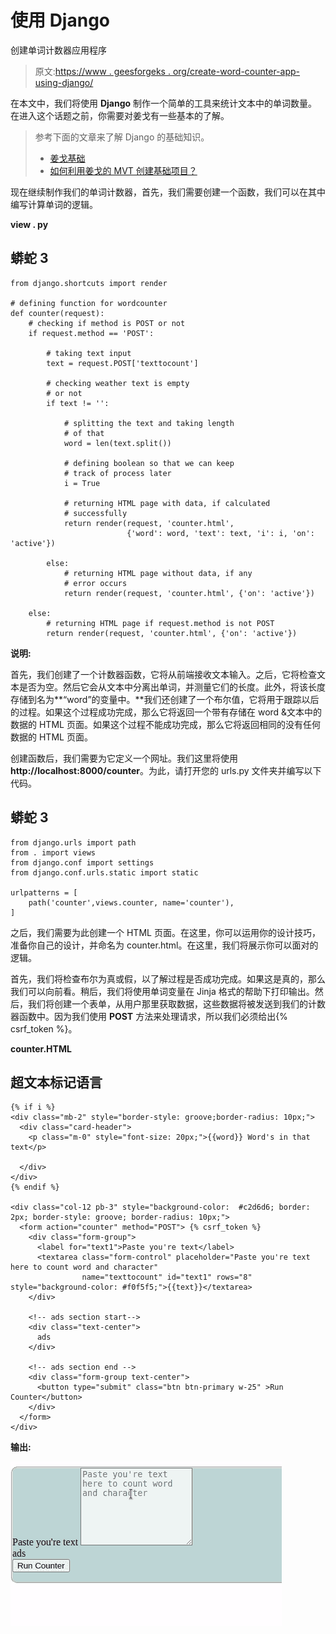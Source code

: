 # 使用 Django

创建单词计数器应用程序

> 原文:[https://www . geesforgeks . org/create-word-counter-app-using-django/](https://www.geeksforgeeks.org/create-word-counter-app-using-django/)

在本文中，我们将使用 **Django** 制作一个简单的工具来统计文本中的单词数量。在进入这个话题之前，你需要对姜戈有一些基本的了解。

> 参考下面的文章来了解 Django 的基础知识。
> 
> *   [姜戈基础](https://www.geeksforgeeks.org/django-basics/)
> *   [如何利用姜戈的 MVT 创建基础项目？](https://www.geeksforgeeks.org/how-to-create-a-basic-project-using-mvt-in-django/)

现在继续制作我们的单词计数器，首先，我们需要创建一个函数，我们可以在其中编写计算单词的逻辑。

**view . py**

## 蟒蛇 3

```
from django.shortcuts import render

# defining function for wordcounter
def counter(request):
    # checking if method is POST or not
    if request.method == 'POST':

        # taking text input
        text = request.POST['texttocount']

        # checking weather text is empty
        # or not
        if text != '':

            # splitting the text and taking length
            # of that
            word = len(text.split())

            # defining boolean so that we can keep
            # track of process later
            i = True

            # returning HTML page with data, if calculated
            # successfully
            return render(request, 'counter.html',
                          {'word': word, 'text': text, 'i': i, 'on': 'active'})

        else:
            # returning HTML page without data, if any
            # error occurs
            return render(request, 'counter.html', {'on': 'active'})

    else:
        # returning HTML page if request.method is not POST
        return render(request, 'counter.html', {'on': 'active'})
```

**说明:**

首先，我们创建了一个计数器函数，它将从前端接收文本输入。之后，它将检查文本是否为空。然后它会从文本中分离出单词，并测量它们的长度。此外，将该长度存储到名为**“word”的变量中。**我们还创建了一个布尔值，它将用于跟踪以后的过程。如果这个过程成功完成，那么它将返回一个带有存储在 word &文本中的数据的 HTML 页面。如果这个过程不能成功完成，那么它将返回相同的没有任何数据的 HTML 页面。

创建函数后，我们需要为它定义一个网址。我们这里将使用**http://localhost:8000/counter**。为此，请打开您的 urls.py 文件夹并编写以下代码。

## 蟒蛇 3

```
from django.urls import path
from . import views
from django.conf import settings
from django.conf.urls.static import static

urlpatterns = [
    path('counter',views.counter, name='counter'),
]
```

之后，我们需要为此创建一个 HTML 页面。在这里，你可以运用你的设计技巧，准备你自己的设计，并命名为 counter.html。在这里，我们将展示你可以面对的逻辑。

首先，我们将检查布尔为真或假，以了解过程是否成功完成。如果这是真的，那么我们可以向前看。稍后，我们将使用单词变量在 Jinja 格式的帮助下打印输出。然后，我们将创建一个表单，从用户那里获取数据，这些数据将被发送到我们的计数器函数中。因为我们使用 **POST** 方法来处理请求，所以我们必须给出{% csrf_token %}。

**counter.HTML**

## 超文本标记语言

```
{% if i %}
<div class="mb-2" style="border-style: groove;border-radius: 10px;">
  <div class="card-header">
    <p class="m-0" style="font-size: 20px;">{{word}} Word's in that text</p>

  </div>
</div>
{% endif %}

<div class="col-12 pb-3" style="background-color:  #c2d6d6; border: 2px; border-style: groove; border-radius: 10px;">
  <form action="counter" method="POST"> {% csrf_token %}
    <div class="form-group">
      <label for="text1">Paste you're text</label>
      <textarea class="form-control" placeholder="Paste you're text here to count word and character"
                name="texttocount" id="text1" rows="8" style="background-color: #f0f5f5;">{{text}}</textarea>
    </div>

    <!-- ads section start-->
    <div class="text-center">
      ads
    </div>

    <!-- ads section end -->
    <div class="form-group text-center">
      <button type="submit" class="btn btn-primary w-25" >Run Counter</button>
    </div>
  </form>
</div>
```

**输出:**

![TemplateDoesNotExist at /counter](img/5b84b2427f353b2bafb77b27ec739d9b.png)
